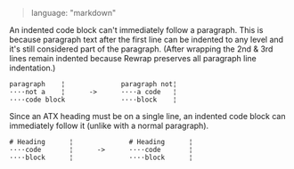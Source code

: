 > language: "markdown"

An indented code block can't immediately follow a paragraph. This is because
paragraph text after the first line can be indented to any level and it's still
considered part of the paragraph. (After wrapping the 2nd & 3rd lines remain
indented because Rewrap preserves all paragraph line indentation.)

    paragraph    ¦              paragraph not¦
    ····not a    ¦      ->      ····a code   ¦
    ····code block              ····block    ¦

Since an ATX heading must be on a single line, an indented code block can
immediately follow it (unlike with a normal paragraph).

    # Heading      ¦              # Heading      ¦
    ····code       ¦      ->      ····code       ¦
    ····block      ¦              ····block      ¦
